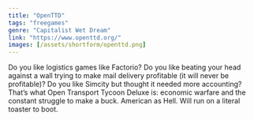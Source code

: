 ```yaml
---
title: "OpenTTD"
tags: "freegames"
genre: "Capitalist Wet Dream"
link: "https://www.openttd.org/"
images: [/assets/shortform/openttd.png] 
---
```


Do you like logistics games like Factorio? Do you like beating your head against a wall trying to make mail delivery profitable (it will never be profitable)? Do you like Simcity but thought it needed more accounting? That’s what Open Transport Tycoon Deluxe is: economic warfare and the constant struggle to make a buck. American as Hell. Will run on a literal toaster to boot.